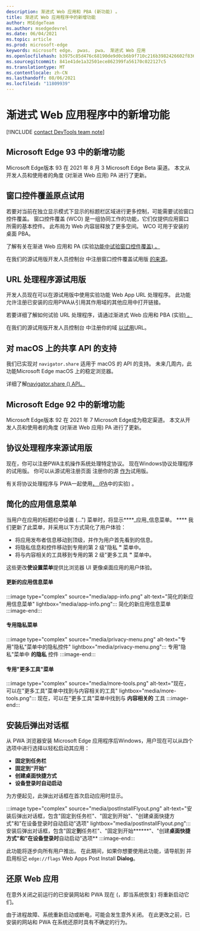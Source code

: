 ```yaml
---
description: 渐进式 Web 应用和 PBA (新功能) 。
title: 渐进式 Web 应用程序中的新增功能
author: MSEdgeTeam
ms.author: msedgedevrel
ms.date: 06/04/2021
ms.topic: article
ms.prod: microsoft-edge
keywords: microsoft edge， pwas， pwa， 渐进式 Web 应用
ms.openlocfilehash: b3975c85d476c68190de9d0cb6b9f710c216b3982426602f836c70befb02d1fc
ms.sourcegitcommit: 841e41de1a32501ece862399fa56170c022127c5
ms.translationtype: MT
ms.contentlocale: zh-CN
ms.lasthandoff: 08/06/2021
ms.locfileid: "11809939"
---
```

# <a name="whats-new-in-progressive-web-apps"></a>渐进式 Web 应用程序中的新增功能

[!INCLUDE [contact DevTools team note](includes/edge-whats-new-note.md)]


## <a name="whats-new-in-microsoft-edge-93"></a>Microsoft Edge 93 中的新增功能

Microsoft Edge版本 93 在 2021 年 8 月 3 Microsoft Edge Beta 渠道。 本文从开发人员和使用者的角度 (对渐进 Web 应用) PA 进行了更新。

## <a name="window-controls-overlay-origin-trials"></a>窗口控件覆盖原点试用

若要对当前在独立显示模式下显示的标题栏区域进行更多控制，可能需要试验窗口控件覆盖。 窗口控件覆盖 (WCO) 是一组协同工作的功能，它们仅提供应用窗口所需的基本控件。 此布局为 Web 内容层释放了更多空间。 WCO 可用于安装的桌面 PBA。 

了解有关在渐进 Web 应用和 PA (实验[功能中试验窗口控件覆盖) 。 ][ExpWCO]

在我们的源试用版开发人员控制台 中注册窗口控件覆盖试用版 [的来源][WCOOT]。

## <a name="url-handlers-origin-trial"></a>URL 处理程序源试用版

开发人员现在可以在源试用版中使用实验功能 Web App URL 处理程序。 此功能允许注册已安装的应用PWA从引用其作用域的其他应用中打开链接。

若要详细了解如何试验 URL 处理程序，请通过渐进式 Web 应用和 PBA (实验[) 。 ][ExpURLHandler]

在我们的源试用版开发人员控制台 中注册你的域 [以试用][URLHandlerOT]URL。

## <a name="support-for-the-share-api-on-macos"></a>对 macOS 上的共享 API 的支持

我们已实现对 `navigator.share` 适用于 macOS 的 API 的支持。 未来几周内，此功能Microsoft Edge macOS 上的稳定浏览器。 

详细了解[navigator.share () API。][mdnShareAPI]


## <a name="whats-new-in-microsoft-edge-92"></a>Microsoft Edge 92 中的新增功能

Microsoft Edge版本 92 在 2021 年 7 Microsoft Edge成为稳定渠道。 本文从开发人员和使用者的角度 (对渐进 Web 应用) PA 进行了更新。

## <a name="protocol-handlers-origin-trial"></a>协议处理程序来源试用版 

现在，你可以注册PWA主机操作系统处理特定协议。 现在Windows协议处理程序的试用版。 你可以从源试用注册页面 注册你的源 [作为][MicrosoftDeveloperMicrosoftEdgeOriginTrialsWebAppProtocolHandlerRegistrationRegistration]试用版。

有关将协议处理程序与 PWA一起使用[， (PA][ExpProtocolHandlers]中的实验) 。

## <a name="streamlined-app-info-menus"></a>简化的应用信息菜单

当用户在应用的标题栏中设置 (...") 菜单时，将显示****_应用_信息菜单。 **** 我们更新了此菜单，并采用以下方式简化了用户体验：
* 将应用发布者信息移动到顶级，并作为用户首先看到的信息。
* 将隐私信息和控件移动到专用的第 2 级"隐私 **"** 菜单中。
* 将与内容相关的工具移到专用的第 2 级"更多工具 **"** 菜单中。

这些更改**使设置菜单**提供比浏览器 UI 更像桌面应用的用户体验。

#### <a name="updated-app-info-menu"></a>更新的应用信息菜单

:::image type="complex" source="media/app-info.png" alt-text="简化的新应用信息菜单" lightbox="media/app-info.png":::
   简化的新应用信息菜单
:::image-end:::

#### <a name="dedicated-privacy-menu"></a>专用隐私菜单

:::image type="complex" source="media/privacy-menu.png" alt-text="专用"隐私"菜单中的隐私控件" lightbox="media/privacy-menu.png":::
   专用"隐私"菜单中 **的隐私** 控件
:::image-end:::

#### <a name="dedicated-more-tools-menu"></a>专用"更多工具"菜单

:::image type="complex" source="media/more-tools.png" alt-text="现在，可以在"更多工具"菜单中找到与内容相关的工具" lightbox="media/more-tools.png":::
   现在，可以在"更多工具"菜单中找到与 **内容相关的** 工具
:::image-end:::

## <a name="post-install-flyout-dialog-box"></a>安装后弹出对话框

从 PWA 浏览器安装 Microsoft Edge 应用程序后Windows，用户现在可以从四个选项中进行选择以轻松启动其应用： 
* **固定到任务栏** 
* **固定到“开始”**
* **创建桌面快捷方式**
* **设备登录时自动启动**

为方便起见，此弹出对话框在首次启动应用时显示。

:::image type="complex" source="media/postInstallFlyout.png" alt-text="安装后弹出对话框，包含"固定到任务栏"、"固定到开始"、"创建桌面快捷方式"和"在设备登录时自动启动"选项" lightbox="media/postInstallFlyout.png":::
   安装后弹出对话框，包含"固定**到**任务栏"、"固定到开始******"、"创建**桌面快捷方式"和"在设备登录时**自动启动"选项**
:::image-end:::

此功能将逐步向所有用户推出。 在此期间，如果你想要使用此功能，请导航到 并启用标记 `edge://flags` Web Apps Post Install **Dialog**。

## <a name="restore-web-apps"></a>还原 Web 应用

在意外关闭之前运行的已安装网站和 PWA 现在 (，即当系统恢复) 将重新启动它们。

由于进程故障、系统重新启动或断电，可能会发生意外关闭。 在此更改之前，已安装的网站和 PWA 在系统还原时具有不确定的行为。  

<!-- links -->  

<!--[ArchiveMicrosoftEdgeLegacyDeveloperPWAsIndexRequirements]: /archive/microsoft-edge/legacy/developer/progressive-web-apps/index#requirements "Requirements - Progressive Web Apps \(EdgeHTML\) on Windows | Microsoft Docs"  -->  

[ExpWCO]: ../experimental-features/index.md#window-controls-overlay-for-installed-desktop-web-apps "已安装桌面 Web 应用的窗口控件覆盖 - 实验功能"

[ExpProtocolHandlers]: ../experimental-features/index.md#uri-protocol-handling "URI 协议处理 - 实验性功能"

[ExpURLHandler]: ../experimental-features/index.md#url-link-handling "URL 链接处理 - 实验性功能"

[MicrosoftDeveloperMicrosoftEdgeOriginTrials]: https://developer.microsoft.com/microsoft-edge/origin-trials "源试用版|Microsoft Edge开发人员"

[MicrosoftDeveloperMicrosoftEdgeOriginTrialsWebAppProtocolHandlerRegistrationRegistration]: https://developer.microsoft.com/microsoft-edge/origin-trials/web-app-protocol-handler-registration/registration "注册 Web 应用协议处理程序|Microsoft 开发人员"  

[URLHandlerOT]: https://developer.microsoft.com/en-us/microsoft-edge/origin-trials/web-app-url-handlers/registration/ "注册 Web 应用 URL 处理程序|Microsoft 开发人员" 

[WCOOT]: https://developer.microsoft.com/en-us/microsoft-edge/origin-trials/web-app-window-controls-overlay/registration/ "注册 Web 应用窗口控件覆盖"

[mdnShareAPI]: https://developer.mozilla.org/en-US/docs/Web/API/Navigator/share
